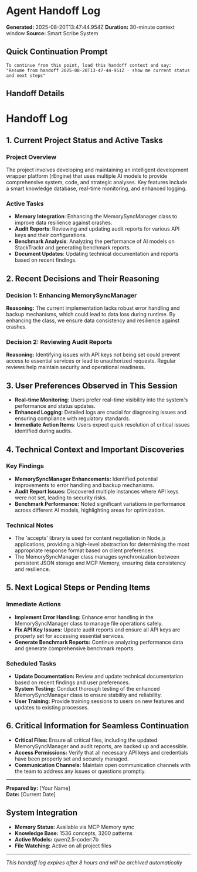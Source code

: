 # Agent Handoff Log

**Generated:** 2025-08-20T13:47:44.954Z
**Duration:** 30-minute context window
**Source:** Smart Scribe System

## Quick Continuation Prompt

```
To continue from this point, load this handoff context and say:
"Resume from handoff 2025-08-20T13-47-44-951Z - show me current status and next steps"
```

## Handoff Details

# Handoff Log

## 1. Current Project Status and Active Tasks

### Project Overview

The project involves developing and maintaining an intelligent development wrapper platform (rEngine) that uses multiple AI models to provide comprehensive system, code, and strategic analyses. Key features include a smart knowledge database, real-time monitoring, and enhanced logging.

### Active Tasks

- **Memory Integration**: Enhancing the MemorySyncManager class to improve data resilience against crashes.
- **Audit Reports**: Reviewing and updating audit reports for various API keys and their configurations.
- **Benchmark Analysis**: Analyzing the performance of AI models on StackTrackr and generating benchmark reports.
- **Document Updates**: Updating technical documentation and reports based on recent findings.

## 2. Recent Decisions and Their Reasoning

### Decision 1: Enhancing MemorySyncManager

**Reasoning:** The current implementation lacks robust error handling and backup mechanisms, which could lead to data loss during runtime. By enhancing the class, we ensure data consistency and resilience against crashes.

### Decision 2: Reviewing Audit Reports

**Reasoning:** Identifying issues with API keys not being set could prevent access to essential services or lead to unauthorized requests. Regular reviews help maintain security and operational readiness.

## 3. User Preferences Observed in This Session

- **Real-time Monitoring**: Users prefer real-time visibility into the system's performance and status updates.
- **Enhanced Logging**: Detailed logs are crucial for diagnosing issues and ensuring compliance with regulatory standards.
- **Immediate Action Items**: Users expect quick resolution of critical issues identified during audits.

## 4. Technical Context and Important Discoveries

### Key Findings

- **MemorySyncManager Enhancements:** Identified potential improvements to error handling and backup mechanisms.
- **Audit Report Issues:** Discovered multiple instances where API keys were not set, leading to security risks.
- **Benchmark Performance:** Noted significant variations in performance across different AI models, highlighting areas for optimization.

### Technical Notes

- The 'accepts' library is used for content negotiation in Node.js applications, providing a high-level abstraction for determining the most appropriate response format based on client preferences.
- The MemorySyncManager class manages synchronization between persistent JSON storage and MCP Memory, ensuring data consistency and resilience.

## 5. Next Logical Steps or Pending Items

### Immediate Actions

- **Implement Error Handling:** Enhance error handling in the MemorySyncManager class to manage file operations safely.
- **Fix API Key Issues:** Update audit reports and ensure all API keys are properly set for accessing essential services.
- **Generate Benchmark Reports:** Continue analyzing performance data and generate comprehensive benchmark reports.

### Scheduled Tasks

- **Update Documentation:** Review and update technical documentation based on recent findings and user preferences.
- **System Testing:** Conduct thorough testing of the enhanced MemorySyncManager class to ensure stability and reliability.
- **User Training:** Provide training sessions to users on new features and updates to existing processes.

## 6. Critical Information for Seamless Continuation

- **Critical Files:** Ensure all critical files, including the updated MemorySyncManager and audit reports, are backed up and accessible.
- **Access Permissions:** Verify that all necessary API keys and credentials have been properly set and securely managed.
- **Communication Channels:** Maintain open communication channels with the team to address any issues or questions promptly.

---

**Prepared by:** [Your Name]  
**Date:** [Current Date]

## System Integration

- **Memory Status:** Available via MCP Memory sync
- **Knowledge Base:** 1536 concepts, 3200 patterns
- **Active Models:** qwen2.5-coder:7b
- **File Watching:** Active on all project files

---
*This handoff log expires after 8 hours and will be archived automatically*
